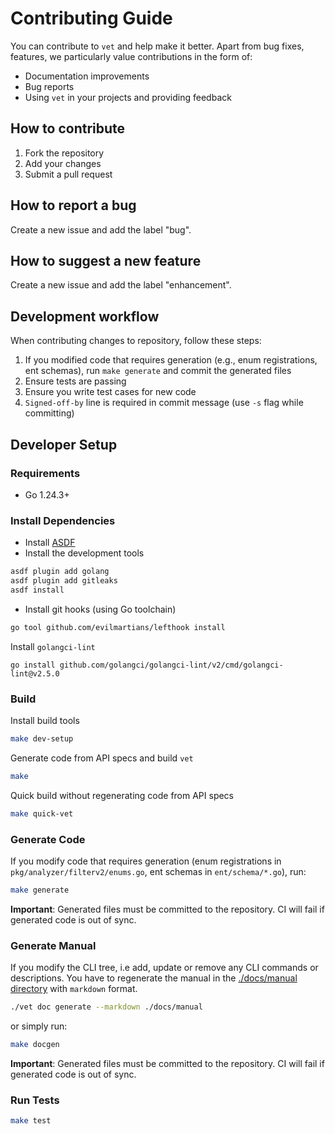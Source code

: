 # Contributing Guide

You can contribute to `vet` and help make it better. Apart from bug fixes,
features, we particularly value contributions in the form of:

- Documentation improvements
- Bug reports
- Using `vet` in your projects and providing feedback

## How to contribute

1. Fork the repository
2. Add your changes
3. Submit a pull request

## How to report a bug

Create a new issue and add the label "bug".

## How to suggest a new feature

Create a new issue and add the label "enhancement".

## Development workflow

When contributing changes to repository, follow these steps:

1. If you modified code that requires generation (e.g., enum registrations, ent schemas), run `make generate` and commit the generated files
2. Ensure tests are passing
3. Ensure you write test cases for new code
4. `Signed-off-by` line is required in commit message (use `-s` flag while committing)

## Developer Setup

### Requirements

- Go 1.24.3+

### Install Dependencies

- Install [ASDF](https://asdf-vm.com/)
- Install the development tools

```bash
asdf plugin add golang
asdf plugin add gitleaks
asdf install
```

- Install git hooks (using Go toolchain)

```bash
go tool github.com/evilmartians/lefthook install
```

Install `golangci-lint`

```shell
go install github.com/golangci/golangci-lint/v2/cmd/golangci-lint@v2.5.0
```

### Build

Install build tools

```bash
make dev-setup
```

Generate code from API specs and build `vet`

```bash
make
```

Quick build without regenerating code from API specs

```bash
make quick-vet
```

### Generate Code

If you modify code that requires generation (enum registrations in `pkg/analyzer/filterv2/enums.go`, ent schemas in `ent/schema/*.go`), run:

```bash
make generate
```

**Important**: Generated files must be committed to the repository. CI will fail if generated code is out of sync.

### Generate Manual

If you modify the CLI tree, i.e add, update or remove any CLI commands or descriptions.
You have to regenerate the manual in the [./docs/manual directory](./docs/manual) with `markdown` format.

```bash
./vet doc generate --markdown ./docs/manual
```

or simply run:

```bash
make docgen
```

**Important**: Generated files must be committed to the repository. CI will fail if generated code is out of sync.

### Run Tests

```bash
make test
```
